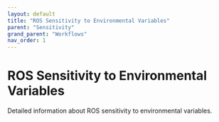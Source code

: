 ```yaml
---
layout: default
title: "ROS Sensitivity to Environmental Variables"
parent: "Sensitivity"
grand_parent: "Workflows"
nav_order: 1
---
```


# ROS Sensitivity to Environmental Variables

Detailed information about ROS sensitivity to environmental variables.

